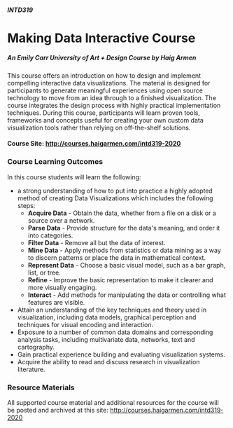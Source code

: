 ##### INTD319
# Making Data Interactive Course
##### An Emily Carr University of Art + Design Course by Haig Armen

This course offers an introduction on how to design and implement compelling interactive data visualizations. The material is designed for participants to generate meaningful experiences using open source technology to move from an idea through to a finished visualization. The course integrates the design process with highly practical implementation techniques. During this course, participants will learn proven tools, frameworks and concepts useful for creating your own custom data visualization tools rather than relying on off-the-shelf solutions.

#### Course Site: http://courses.haigarmen.com/intd319-2020

### Course Learning Outcomes

In this course students will learn the following:

- a strong understanding of how to put into practice a highly adopted method of creating Data Visualizations which includes the following steps:
    - **Acquire Data** - Obtain the data, whether from a file on a disk or a source over a network.
    - **Parse Data** - Provide structure for the data's meaning, and order it into categories.
    - **Filter Data** - Remove all but the data of interest.
    - **Mine Data** - Apply methods from statistics or data mining as a way to discern patterns or place the data in mathematical context.
    - **Represent Data** - Choose a basic visual model, such as a bar graph, list, or tree.
    - **Refine** - Improve the basic representation to make it clearer and more visually engaging.
    - **Interact** - Add methods for manipulating the data or controlling what features are visible.
- Attain an understanding of the key techniques and theory used in visualization, including data models, graphical perception and techniques for visual encoding and interaction.
- Exposure to a number of common data domains and corresponding analysis tasks, including multivariate data, networks, text and cartography.
- Gain practical experience building and evaluating visualization systems.
- Acquire the ability to read and discuss research in visualization literature.

### Resource Materials
All supported course material and additional resources for the course will be posted and archived at this site:
http://courses.haigarmen.com/intd319-2020
